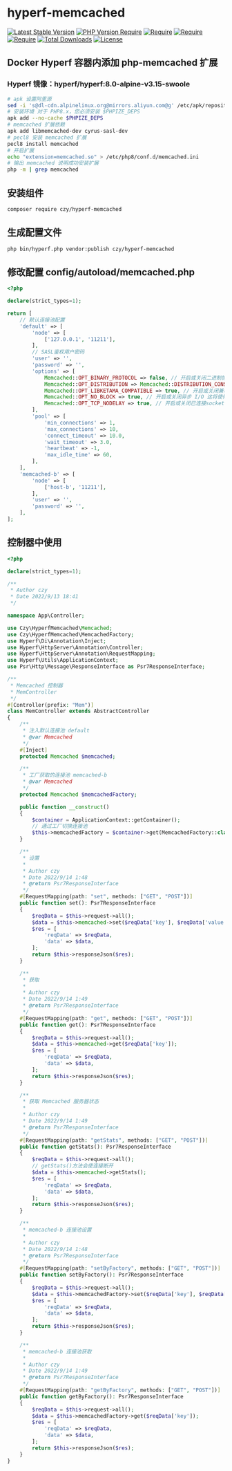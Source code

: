 # hyperf-memcached
[![Latest Stable Version](https://poser.pugx.org/czy/hyperf-memcached/v)](https://packagist.org/packages/czy/hyperf-memcached)
[![PHP Version Require](https://poser.pugx.org/czy/hyperf-memcached/require/php)](https://www.php.net)
[![Require](https://poser.pugx.org/czy/hyperf-memcached/require/ext-memcached)](https://packagist.org/packages/vufind/vufind)
[![Require](https://poser.pugx.org/czy/hyperf-memcached/require/hyperf/di)](https://packagist.org/packages/hyperf/di)
[![Require](https://poser.pugx.org/czy/hyperf-memcached/require/hyperf/pool)](https://packagist.org/packages/hyperf/pool)
[![Total Downloads](https://poser.pugx.org/czy/hyperf-memcached/downloads)](https://packagist.org/packages/czy/hyperf-memcached)
[![License](https://poser.pugx.org/czy/hyperf-memcached/license)](https://packagist.org/packages/czy/hyperf-memcached)

## Docker Hyperf 容器内添加 php-memcached 扩展 
### Hyperf 镜像：hyperf/hyperf:8.0-alpine-v3.15-swoole
```bash
# apk 设置阿里源
sed -i 's@dl-cdn.alpinelinux.org@mirrors.aliyun.com@g' /etc/apk/repositories
# 安装环境 对于 PHP8.x，您必须安装 $PHPIZE_DEPS 
apk add --no-cache $PHPIZE_DEPS
# memcached 扩展依赖
apk add libmemcached-dev cyrus-sasl-dev
# pecl8 安装 memcached 扩展
pecl8 install memcached
# 开启扩展
echo "extension=memcached.so" > /etc/php8/conf.d/memcached.ini
# 输出 memcached 说明成功安装扩展
php -m | grep memcached
```

## 安装组件
```bash
composer require czy/hyperf-memcached
```

## 生成配置文件
```bash
php bin/hyperf.php vendor:publish czy/hyperf-memcached
```

## 修改配置 config/autoload/memcached.php
```php
<?php

declare(strict_types=1);

return [
    // 默认连接池配置
    'default' => [
        'node' => [
            ['127.0.0.1', '11211'],
        ],
        // SASL鉴权用户密码
        'user' => '',
        'password' => '',
        'options' => [
            Memcached::OPT_BINARY_PROTOCOL => false, // 开启或关闭二进制协议,SASL鉴权开启后，只有二进制模式可以使用
            Memcached::OPT_DISTRIBUTION => Memcached::DISTRIBUTION_CONSISTENT, // 一致性分布算法(基于libketama)
            Memcached::OPT_LIBKETAMA_COMPATIBLE => true, // 开启或关闭兼容的 libketama 类行为
            Memcached::OPT_NO_BLOCK => true, // 开启或关闭异步 I/O 这将使得存储函数传输速度最大化
            Memcached::OPT_TCP_NODELAY => true, // 开启或关闭已连接socket的无延迟特性（在某些幻境可能会带来速度上的提升）
        ],
        'pool' => [
            'min_connections' => 1,
            'max_connections' => 10,
            'connect_timeout' => 10.0,
            'wait_timeout' => 3.0,
            'heartbeat' => -1,
            'max_idle_time' => 60,
        ],
    ],
    'memcached-b' => [
        'node' => [
            ['host-b', '11211'],
        ],
        'user' => '',
        'password' => '',
    ],
];

```

## 控制器中使用
```php
<?php

declare(strict_types=1);

/**
 * Author czy
 * Date 2022/9/13 18:41
 */

namespace App\Controller;

use Czy\HyperfMemcached\Memcached;
use Czy\HyperfMemcached\MemcachedFactory;
use Hyperf\Di\Annotation\Inject;
use Hyperf\HttpServer\Annotation\Controller;
use Hyperf\HttpServer\Annotation\RequestMapping;
use Hyperf\Utils\ApplicationContext;
use Psr\Http\Message\ResponseInterface as Psr7ResponseInterface;

/**
 * Memcached 控制器
 * MemController
 */
#[Controller(prefix: "Mem")]
class MemController extends AbstractController
{
    /**
     * 注入默认连接池 default
     * @var Memcached
     */
    #[Inject]
    protected Memcached $memcached;

    /**
     * 工厂获取的连接池 memcached-b
     * @var Memcached
     */
    protected Memcached $memcachedFactory;

    public function __construct()
    {
        $container = ApplicationContext::getContainer();
        // 通过工厂切换连接池
        $this->memcachedFactory = $container->get(MemcachedFactory::class)->get('memcached-b');
    }

    /**
     * 设置
     *
     * Author czy
     * Date 2022/9/14 1:48
     * @return Psr7ResponseInterface
     */
    #[RequestMapping(path: "set", methods: ["GET", "POST"])]
    public function set(): Psr7ResponseInterface
    {
        $reqData = $this->request->all();
        $data = $this->memcached->set($reqData['key'], $reqData['value'], (int)$reqData['time'] ?? 60);
        $res = [
            'reqData' => $reqData,
            'data' => $data,
        ];
        return $this->responseJson($res);
    }

    /**
     * 获取
     *
     * Author czy
     * Date 2022/9/14 1:49
     * @return Psr7ResponseInterface
     */
    #[RequestMapping(path: "get", methods: ["GET", "POST"])]
    public function get(): Psr7ResponseInterface
    {
        $reqData = $this->request->all();
        $data = $this->memcached->get($reqData['key']);
        $res = [
            'reqData' => $reqData,
            'data' => $data,
        ];
        return $this->responseJson($res);
    }

    /**
     * 获取 Memcached 服务器状态
     *
     * Author czy
     * Date 2022/9/14 1:49
     * @return Psr7ResponseInterface
     */
    #[RequestMapping(path: "getStats", methods: ["GET", "POST"])]
    public function getStats(): Psr7ResponseInterface
    {
        $reqData = $this->request->all();
        // getStats()方法会使连接断开
        $data = $this->memcached->getStats();
        $res = [
            'reqData' => $reqData,
            'data' => $data,
        ];
        return $this->responseJson($res);
    }

    /**
     * memcached-b 连接池设置
     *
     * Author czy
     * Date 2022/9/14 1:48
     * @return Psr7ResponseInterface
     */
    #[RequestMapping(path: "setByFactory", methods: ["GET", "POST"])]
    public function setByFactory(): Psr7ResponseInterface
    {
        $reqData = $this->request->all();
        $data = $this->memcachedFactory->set($reqData['key'], $reqData['value'], (int)$reqData['time'] ?? 60);
        $res = [
            'reqData' => $reqData,
            'data' => $data,
        ];
        return $this->responseJson($res);
    }

    /**
     * memcached-b 连接池获取
     *
     * Author czy
     * Date 2022/9/14 1:49
     * @return Psr7ResponseInterface
     */
    #[RequestMapping(path: "getByFactory", methods: ["GET", "POST"])]
    public function getByFactory(): Psr7ResponseInterface
    {
        $reqData = $this->request->all();
        $data = $this->memcachedFactory->get($reqData['key']);
        $res = [
            'reqData' => $reqData,
            'data' => $data,
        ];
        return $this->responseJson($res);
    }
}
```
